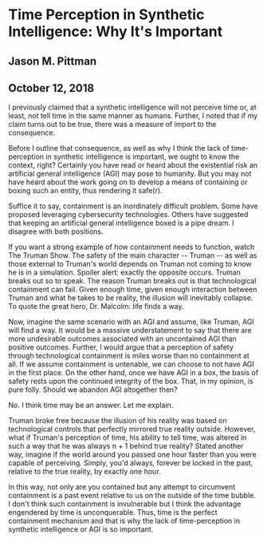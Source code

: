 # Time Perception in Synthetic Intelligence: Why It's Important
## Jason M. Pittman
## October 12, 2018

I previously claimed that a synthetic intelligence will not perceive time or, at least, not tell time in the same manner as humans. Further, I noted that if my claim turns out to be true, there was a measure of import to the consequence.

Before I outline that consequence, as well as why I think the lack of time-perception in synthetic intelligence is important, we ought to know the context, right? Certainly you have read or heard about the existential risk an artificial general intelligence (AGI) may pose to humanity. But you may not have heard about the work going on to develop a means of containing or boxing such an entity, thus rendering it safe(r).

Suffice it to say, containment is an inordinately difficult problem. Some have proposed leveraging cybersecurity technologies. Others have suggested that keeping an artificial general intelligence boxed is a pipe dream. I disagree with both positions.

If you want a strong example of how containment needs to function, watch The Truman Show. The safety of the main character -- Truman -- as well as those external to Truman's world depends on Truman not coming to know he is in a simulation. Spoiler alert: exactly the opposite occurs. Truman breaks out so to speak. The reason Truman breaks out is that technological containment can fail. Given enough time, given enough interaction between Truman and what he takes to be reality, the illusion will inevitably collapse. To quote the great hero, Dr. Malcolm: life finds a way.

Now, imagine the same scenario with an AGI and assume, like Truman, AGI will find a way. It would be a massive understatement to say that there are more undesirable outcomes associated with an uncontained AGI than positive outcomes. Further, I would argue that a perception of safety through technological containment is miles worse than no containment at all. If we assume containment is untenable, we can choose to not have AGI in the first place. On the other hand, once we have AGI in a box, the basis of safety rests upon the continued integrity of the box. That, in my opinion, is pure folly. Should we abandon AGI altogether then?

No. I think time may be an answer. Let me explain.

Truman broke free because the illusion of his reality was based on technological controls that perfectly mirrored true reality outside. However, what if Truman's perception of time, his ability to tell time, was altered in such a way that he was always n + 1 behind true reality? Stated another way, imagine if the world around you passed one hour faster than you were capable of perceiving. Simply, you'd always, forever be locked in the past, relative to the true reality, by exactly one hour.

In this way, not only are you contained but any attempt to circumvent containment is a past event relative to us on the outside of the time bubble. I don't think such containment is invulnerable but I think the advantage engendered by time is unconquerable. Thus, time is the perfect containment mechanism and that is why the lack of time-perception in synthetic intelligence or AGI is so important.
